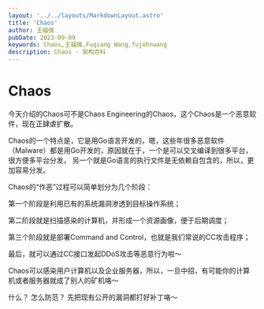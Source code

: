 ```yaml
---
layout: '../../layouts/MarkdownLayout.astro'
title: 'Chaos'
author: 王福强
pubDate: 2023-09-09
keywords: Chaos,王福强,Fuqiang Wang,fujohnwang
description: Chaos - 架构百科
---
```


# Chaos

今天介绍的Chaos可不是Chaos Engineering的Chaos，这个Chaos是一个恶意软件，现在正肆虐扩散。

Chaos的一个特点是，它是用Go语言开发的，嗯，这些年很多恶意软件（Malware）都是用Go开发的，原因就在于，一个是可以交叉编译到很多平台，很方便多平台分发， 另一个就是Go语言的执行文件是无依赖自包含的，所以，更加容易分发。

Chaos的“作恶”过程可以简单划分为几个阶段：

第一个阶段是利用已有的系统漏洞渗透到目标操作系统；

第二阶段就是扫描感染的计算机，并形成一个资源画像，便于后期调度；

第三个阶段就是部署Command and Control，也就是我们常说的CC攻击程序；

最后，就可以通过CC接口发起DDoS攻击等恶意行为啦～

Chaos可以感染用户计算机以及企业服务器，所以，一旦中招，有可能你的计算机或者服务器就成了别人的矿机咯～

什么？ 怎么防范？ 先把现有公开的漏洞都打好补丁咯～
